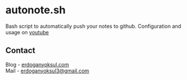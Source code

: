 # autonote.sh
Bash script to automatically push your notes to github. Configuration and usage on [youtube](https://www.youtube.com/watch?v=3x0NBIHnO4s)
## Contact
Blog - [erdoganyoksul.com](https://www.erdoganyoksul.com)<br/>
Mail - erdoganyoksul3@gmail.com
